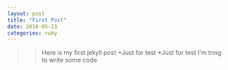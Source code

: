 ```yaml
---
layout: post
title: "First Post"
date: 2016-05-23
categories: ruby
---
```


>> Here is my first jekyll post
+Just for test
*Just for test
    I'm tring to write some code
